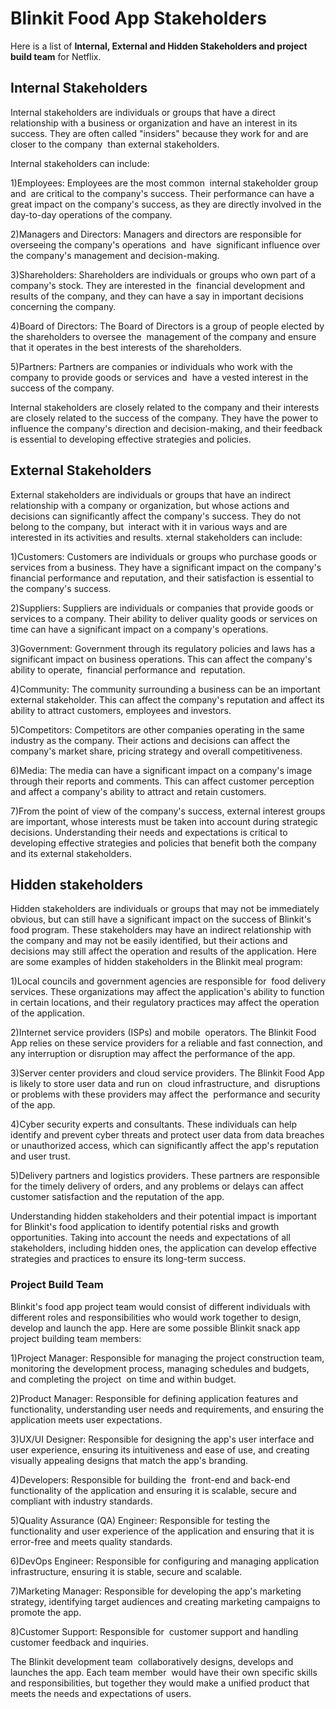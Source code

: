# **Blinkit Food App Stakeholders**

Here is a list of **Internal, External and Hidden Stakeholders and project build team** for Netflix.

## **Internal Stakeholders**

Internal stakeholders are individuals or groups that have a direct relationship with a business or organization and have an interest in its success. They are often called "insiders" because they work for and are closer to the company  than external stakeholders.

Internal stakeholders can include:

1)Employees: Employees are the most common  internal stakeholder group and  are critical to the company's success. Their performance can have a great impact on the company's success, as they are directly involved in the day-to-day operations of the company.

2)Managers and Directors: Managers and directors are responsible for overseeing the company's operations  and  have  significant influence over the company's management and decision-making.

3)Shareholders: Shareholders are individuals or groups who own part of a  company's stock. They are interested in the  financial development and results of the company, and they can have a say in important decisions concerning the company.  

4)Board of Directors: The Board of Directors is a group of people elected by the shareholders to oversee the  management of the company and ensure that it operates in the best interests of the shareholders.

5)Partners: Partners are companies or individuals who work with the company to provide goods or services and  have a vested interest in the success of the company. 

Internal stakeholders are closely related to the company and their interests are closely related to the success of the company. They have the power to influence the company's direction and decision-making, and their feedback is essential to developing effective strategies and policies.

## **External Stakeholders**

External stakeholders are individuals or groups that have an indirect relationship with a company or organization, but whose actions and decisions can significantly affect the company's success. They do not belong to the company, but  interact with it in various ways and are interested in its activities and results.
xternal stakeholders can include:

1)Customers: Customers are individuals or groups who purchase goods or services from a business. They have a significant impact on the company's financial performance and reputation, and their satisfaction is essential to the company's success. 

2)Suppliers: Suppliers are individuals or companies that provide goods or services to a company. Their ability to deliver quality goods or services on time can have a significant impact on a company's operations. 

3)Government: Government through its regulatory policies and laws has a significant impact on business operations. This can affect the company's ability to operate,  financial performance and  reputation.  

4)Community: The community surrounding a business can be an important external stakeholder. This can affect the company's reputation and affect its ability to attract customers, employees and investors.  

5)Competitors: Competitors are other companies operating in the same industry as the company. Their actions and decisions can affect the company's market share, pricing strategy and overall competitiveness.  

6)Media: The media can have a significant impact on a company's image through their reports and comments. This can affect customer perception and affect a company's ability to attract and retain customers. 

7)From the point of view of the company's success, external interest groups are important, whose interests must be taken into account during strategic decisions. Understanding their needs and expectations is critical to developing effective strategies and policies that benefit both the company and its external stakeholders.

## **Hidden stakeholders**

Hidden stakeholders are individuals or groups that may not be immediately obvious, but can still have a significant impact on the success of Blinkit's food program. These stakeholders may have an indirect relationship with the company and may not be easily identified, but their actions and decisions may still affect the operation and results of the application. Here are some examples of hidden stakeholders in the Blinkit meal program:

1)Local councils and government agencies are responsible for  food delivery services. These organizations may affect the application's ability to function in certain locations, and their regulatory practices may affect the operation of the application. 

2)Internet service providers (ISPs) and mobile  operators. The Blinkit Food App relies on these service providers for a reliable and fast connection, and any interruption or disruption may affect the performance of the app. 

3)Server center providers and cloud service providers. The Blinkit Food App is likely to store user data and run on  cloud infrastructure, and  disruptions or problems with these providers may affect the  performance and security of the app. 

4)Cyber security experts and consultants. These individuals can help identify and prevent cyber threats and protect user data from data breaches or unauthorized access, which can significantly affect the app's reputation and user trust.  

5)Delivery partners and logistics providers. These partners are responsible for the timely delivery of orders, and any problems or delays can affect customer satisfaction and the reputation of the app. 

Understanding hidden stakeholders and their potential impact is important for Blinkit's food application to identify potential risks and growth opportunities. Taking into account the needs and expectations of all stakeholders, including hidden ones, the application can develop effective strategies and practices to ensure its long-term success.

### **Project Build Team**

Blinkit's food app project team would consist of different individuals with different roles and responsibilities who would work together to design, develop and launch the app. Here are some possible Blinkit snack app project building team members:

1)Project Manager: Responsible for managing the project construction team, monitoring the development process, managing schedules and budgets, and completing the project  on time and within budget.   

2)Product Manager: Responsible for defining application features and functionality, understanding user needs and requirements, and ensuring the application meets user expectations.  

3)UX/UI Designer: Responsible for designing the app's user interface and user experience, ensuring its intuitiveness and ease of use, and creating visually appealing designs that match the app's branding.   

4)Developers: Responsible for building the  front-end and back-end functionality of the application and ensuring it is scalable, secure and compliant with industry standards.   

5)Quality Assurance (QA) Engineer: Responsible for testing the  functionality and user experience of the application and ensuring that it is error-free and meets quality standards.  

6)DevOps Engineer: Responsible for configuring and managing application infrastructure, ensuring it is stable, secure and scalable.   

7)Marketing Manager: Responsible for developing the app's marketing strategy, identifying target audiences and creating marketing campaigns to promote the app.   

8)Customer Support: Responsible for  customer support and handling customer feedback and inquiries.   

The Blinkit development team  collaboratively designs, develops and launches the app. Each team member  would have their own specific skills and responsibilities, but together they would make a unified product that meets the needs and expectations of users.
